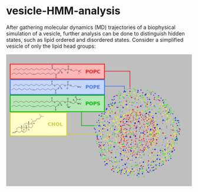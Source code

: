 # vesicle-HMM-analysis

After gathering molecular dynamics (MD) trajectories of a biophysical simulation of a vesicle, further analysis can be done to distinguish hidden states, such as lipid ordered and disordered states. Consider a simplified vesicle of only the lipid head groups:

![Alt text](vesicle-analysis-visualaid1-bare1.png?raw=true "Vesicle Description")

